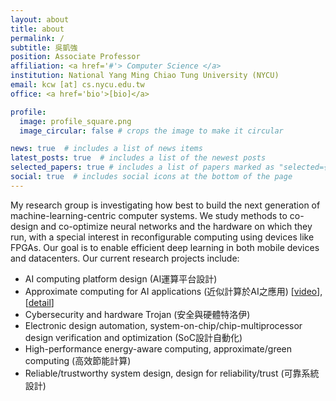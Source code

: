```yaml
---
layout: about
title: about
permalink: /
subtitle: 吳凱強
position: Associate Professor
affiliation: <a href='#'> Computer Science </a>
institution: National Yang Ming Chiao Tung University (NYCU)
email: kcw [at] cs.nycu.edu.tw
office: <a href='bio'>[bio]</a>

profile:
  image: profile_square.png
  image_circular: false # crops the image to make it circular

news: true  # includes a list of news items
latest_posts: true  # includes a list of the newest posts
selected_papers: true # includes a list of papers marked as "selected={true}"
social: true  # includes social icons at the bottom of the page
---
```


My research group is investigating how best to build the next generation of machine-learning-centric computer systems. We study methods to co-design and co-optimize neural networks and the hardware on which they run, with a special interest in reconfigurable computing using devices like FPGAs. Our goal is to enable efficient deep learning in both mobile devices and datacenters. Our current research projects include:
* AI computing platform design (AI運算平台設計)
* Approximate computing for AI applications (近似計算於AI之應用) [[video](https://www.youtube.com/watch?v=yvgrDtP_eVc)], [[detail](http://approximate.computer/approxbib/)]
* Cybersecurity and hardware Trojan (安全與硬體特洛伊)
* Electronic design automation, system-on-chip/chip-multiprocessor design verification and optimization (SoC設計自動化)
* High-performance energy-aware computing, approximate/green computing (高效節能計算)
* Reliable/trustworthy system design, design for reliability/trust (可靠系統設計)